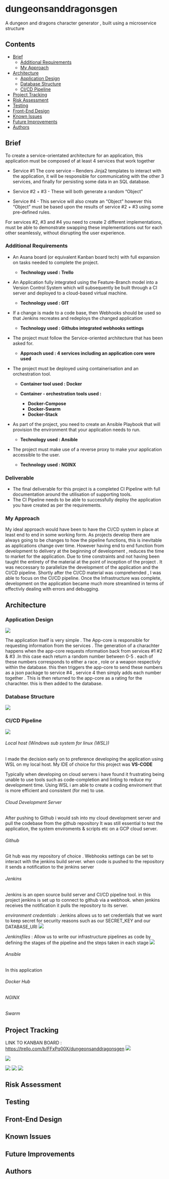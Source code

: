 # dungeonsanddragonsgen
A dungeon and dragons character generator , built using a microservice structure

## Contents
* [Brief](#brief)
   * [Additional Requirements](#additional-requirements)
   * [My Approach](#my-approach)
* [Architecture](#architecture)
   * [Application Design](#application-design)
   * [Database Structure](#database-structure)
   * [CI/CD Pipeline](#ci-pipeline)
* [Project Tracking](#project-tracking)
* [Risk Assessment](#risk-assessment)
* [Testing](#testing)
* [Front-End Design](#front-end-design)
* [Known Issues](#known-issues)
* [Future Improvements](#future-improvements)
* [Authors](#authors)

## Brief 
To create a service-orientated architecture for an application, this application must be composed of at least 4 services that work together

* Service #1 The core service –  Renders Jinja2 templates to interact with the application, it will be responsible for communicating with the other 3 services, and finally for persisting some data in an SQL database.

* Service #2 + #3 - These will both generate a random “Object”

* Service #4 - This service will also create an “Object” however this “Object” must be based upon the results of service #2 + #3 using some pre-defined rules.

For services #2, #3 and #4 you need to create 2 different implementations, must be able to demonstrate swapping these implementations out for each other seamlessly, without disrupting the user experience.


### Additional Requirements
* An Asana board (or equivalent Kanban board tech) with full expansion on tasks needed to complete the project.
    * **Technology used : Trello**

* An Application fully integrated using the Feature-Branch model into a Version Control System which will subsequently be built through a CI server and deployed to a cloud-based virtual machine.
    * **Technology used : GIT**

* If a change is made to a code base, then Webhooks should be used so that Jenkins recreates and redeploys the changed application
    *   **Technology used : Githubs integrated webhooks settings** 

* The project must follow the Service-oriented architecture that has been asked for.
    *   **Approach used : 4 services including an application core were used** 

* The project must be deployed using containerisation and an orchestration tool.
    * **Container tool used : Docker**

    * **Container - orchestration tools used :**
        * **Docker-Compose**  
        * **Docker-Swarm** 
        * **Docker-Stack**

* As part of the project, you need to create an Ansible Playbook that will provision the environment that your application needs to run.
    * **Technology used : Ansible**

* The project must make use of a reverse proxy to make your application accessible to the user.
     * **Technology used : NGINX**

### Deliverable 

* The final deliverable for this project is a completed CI Pipeline with full documentation around the utilisation of supporting tools.
* The CI Pipeline needs to be able to successfully deploy the application you have created as per the requirements.


### My Approach

My ideal approach would have been to have the CI/CD system in place at least end to end in some working form. As projects develop there are always going to be changes to how the pipeline functions, this is inevitable as applications change over time. However having end to end function from development to delivery at the beginning of development , reduces the time to market for the application.
Due to time constraints and not having been taught the entirety of the material at the point of inception of the project . It was neccessary to parallelize the development of the application and the CI/CD pipeline.
Shortly after the CI/CD material was comprehended , I was able to focus on the CI/CD pipeline. Once the Infrastructure was complete, development on the application became much more streamlined in terms of effectivly dealing with errors and debugging.   



## Architecture

### Application Design
![](images/ApplicationDescription.png)

The application itself is very simple . The App-core is responsible for requesting information from the services . The generation of a charachter happens when the app-core requests nformation back from services #1 #2 & #3 .In this case each return a random number between 0-5 . each of these numbers corresponds to either a race , role or a weapon respectivly within the database. this then triggers the app-core to send these numbers as a json package to service #4 , service 4 then simply adds each number together . This is then returned to the app-core as a rating for the charachter. this is then added to the database.  


### Database Structure
![](images/ERDdiagram.png)


### CI/CD Pipeline
![](images/CI_CDPIPELINE.png)

###### Local host (Windows sub system for linux {WSL})

I made the decision early on to preference developing the application using WSL on my local host. My IDE of choice for this project was **VS-CODE**

Typically when developing on cloud servers i have found it frustrating being unable to use tools such as code-completion and linting to reduce my development time.
Using WSL i am able to create a coding enviroment that is more efficient and consistent (for me) to use.     

###### Cloud Development Server

After pushing to Github i would ssh into my cloud development server and pull the codebase from the github repository 
It was still essential to test the application, the system enviroments & scripts etc on a GCP cloud server. 

###### Github
Git hub was my repository of choice . Webhooks settings can be set to interact with the jenkins build server. when code is pushed to the repository it sends a notification to the jenkins server   

###### Jenkins 
Jenkins is an open source build server and CI/CD pipeline tool. in this project jenkins is set up to connect to github via a webhook. when jenkins receives the notification it pulls the repository to its server.

*environment credentials* : Jenkins allows us to set credentials that we want to keep secret for security reasons such as our SECRET_KEY and our DATABASE_URI
![](images/credentials.PNG )

*Jenkinsfiles*            : Allow us to write our infrastructure pipelines as code by defining the stages of the pipeline and the steps taken in each stage
![](images/jenkinspipeline.PNG)

###### Ansible 

In this application 

###### Docker Hub

###### NGINX

###### Swarm


## Project Tracking
LINK TO KANBAN BOARD : https://trello.com/b/FFxPq00X/dungeonsanddragonsgen
![](images/kanban.png)


![](images/gcp.PNG)

![](images/createcharacter.PNG)
![](images/gencharater.PNG)
![](images/homepage.PNG )



## Risk Assessment

## Testing

## Front-End Design

## Known Issues 

## Future Improvements

## Authors


